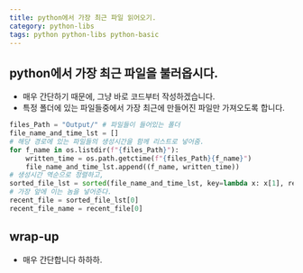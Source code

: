 ```yaml
---
title: python에서 가장 최근 파일 읽어오기. 
category: python-libs
tags: python python-libs python-basic
---
```


## python에서 가장 최근 파일을 불러옵시다. 

- 매우 간단하기 때문에, 그냥 바로 코드부터 작성하겠습니다. 
- 특정 폴더에 있는 파일들중에서 가장 최근에 만들어진 파일만 가져오도록 합니다. 

```python
files_Path = "Output/" # 파일들이 들어있는 폴더
file_name_and_time_lst = []
# 해당 경로에 있는 파일들의 생성시간을 함께 리스트로 넣어줌. 
for f_name in os.listdir(f"{files_Path}"):
    written_time = os.path.getctime(f"{files_Path}{f_name}")
    file_name_and_time_lst.append((f_name, written_time))
# 생성시간 역순으로 정렬하고, 
sorted_file_lst = sorted(file_name_and_time_lst, key=lambda x: x[1], reverse=True)
# 가장 앞에 이는 놈을 넣어준다.
recent_file = sorted_file_lst[0]
recent_file_name = recent_file[0]
```

## wrap-up

- 매우 간단합니다 하하하.